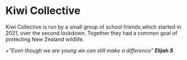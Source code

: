 # Kiwi Collective

Kiwi Collective is run by a small group of school friends,which started in 2021, over the second lockdown.
Together they had a common goal of protecting New Zealand wildlife.

+*"Even though we are young we can still make a difference" **Elijah S***

